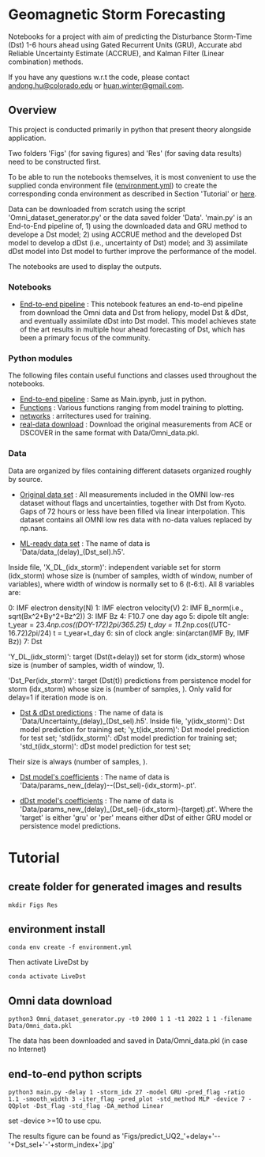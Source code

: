 # Geomagnetic Storm Forecasting

Notebooks for a project with aim of predicting the Disturbance Storm-Time (Dst) 1-6 hours ahead using Gated Recurrent Units (GRU), Accurate abd Reliable Uncertainty Estimate (ACCRUE), and Kalman Filter (Linear combination) methods.

If you have any questions w.r.t the code, please contact andong.hu@colorado.edu or huan.winter@gmail.com.

## Overview

This project is conducted primarily in python that present theory alongside application. 

Two folders 'Figs' (for saving figures) and 'Res' (for saving data results) need to be constructed first. 

To be able to run the notebooks themselves, it is most convenient to use the supplied conda environment file ([environment.yml](environment.yml)) to create the corresponding conda environment as described in Section 'Tutorial' or [here](https://docs.conda.io/projects/conda/en/latest/user-guide/tasks/manage-environments.html#creating-an-environment-from-an-environment-yml-file).

Data can be downloaded from scratch using the script 'Omni_dataset_generator.py' or the data saved folder 'Data'. 'main.py' is an End-to-End pipeline of, 1) using the downloaded data and GRU method to develope a Dst model; 2) using ACCRUE method and the developed Dst model to develop a dDst (i.e., uncertainty of Dst) model; and 3) assimilate dDst model into Dst model to further improve the performance of the model. 

The notebooks are used to display the outputs.

### Notebooks
- [End-to-end pipeline](Main.ipynb) : This notebook features an end-to-end pipeline from download the Omni data and Dst from heliopy, model Dst & dDst, and eventually assimilate dDst into Dst model. This model achieves state of the art results in multiple hour ahead forecasting of Dst, which has been a primary focus of the community.


### Python modules

The following files contain useful functions and classes used throughout the notebooks.

- [End-to-end pipeline](Main.py) : Same as Main.ipynb, just in python.
- [Functions](funs.py) : Various functions ranging from model training to plotting.
- [networks](nets.py) : arritectures used for training.
- [real-data download](ACE_dataset_generator.py) : Download the original measurements from ACE or DSCOVER in the same format with Data/Omni_data.pkl.

### Data

Data are organized by files containing different datasets organized roughly by source.

- [Original data set](Data/Omni_data.pkl) : All measurements included in the OMNI low-res dataset without flags and uncertainties, together with Dst from Kyoto. Gaps of 72 hours or less have been filled via linear interpolation. This dataset contains all OMNI low res data with no-data values replaced by np.nans.

- [ML-ready data set](Data/data_1_-100.h5) : The name of data is 'Data/data_(delay)_(Dst_sel).h5'. 

Inside file, 
'X_DL_(idx_storm)': independent variable set for storm (idx_storm) whose size is (number of samples, width of window, number of variables), where width of window is normally set to 6 (t-6:t). All 8 variables are:

0: IMF electron density(N)
1: IMF electron velocity(V)
2: IMF B_norm(i.e., sqrt(Bx^2+By^2+Bz^2))
3: IMF Bz
4: F10.7 one day ago
5: dipole tilt angle:
t_year = 23.4*np.cos((DOY-172)*2*pi/365.25)
t_day = 11.2*np.cos((UTC-16.72)*2*pi/24)
t = t_year+t_day
6: sin of clock angle: sin(arctan(IMF By, IMF Bz))
7: Dst

'Y_DL_(idx_storm)': target (Dst(t+delay)) set for storm (idx_storm) whose size is (number of samples, width of window, 1). 

'Dst_Per(idx_storm)': target (Dst(t)) predictions from persistence model for storm (idx_storm) whose size is (number of samples, ). Only valid for delay=1 if iteration mode is on.

- [Dst & dDst predictions](Data/Uncertainty_1_-100.h5) : The name of data is 'Data/Uncertainty_(delay)_(Dst_sel).h5'. 
Inside file, 
'y(idx_storm)': Dst model prediction for training set;
'y_t(idx_storm)': Dst model prediction for test set;
'std(idx_storm)': dDst model prediction for training set;
'std_t(idx_storm)': dDst model prediction for test set;

Their size is always (number of samples, ).

- [Dst model's coefficients](Data/params_new_1_-100.pt) : The name of data is 'Data/params_new_(delay)--(Dst_sel)-(idx_storm)-.pt'. 

- [dDst model's coefficients](Data/params_std_1_-100-27.pt) : The name of data is 'Data/params_new_(delay)_(Dst_sel)-(idx_storm)-(target).pt'. Where the 'target' is either 'gru' or 'per' means either dDst of either GRU model or persistence model predictions.


# Tutorial

## create folder for generated images and results

    mkdir Figs Res

## environment install 

    conda env create -f environment.yml
    
Then activate LiveDst by

    conda activate LiveDst

## Omni data download

    python3 Omni_dataset_generator.py -t0 2000 1 1 -t1 2022 1 1 -filename Data/Omni_data.pkl

The data has been downloaded and saved in Data/Omni_data.pkl (in case no Internet)

## end-to-end python scripts

    python3 main.py -delay 1 -storm_idx 27 -model GRU -pred_flag -ratio 1.1 -smooth_width 3 -iter_flag -pred_plot -std_method MLP -device 7 -QQplot -Dst_flag -std_flag -DA_method Linear

set -device >=10 to use cpu.

The results figure can be found as 'Figs/predict_UQ2_'+delay+'--'+Dst_sel+'-'+storm_index+'.jpg'